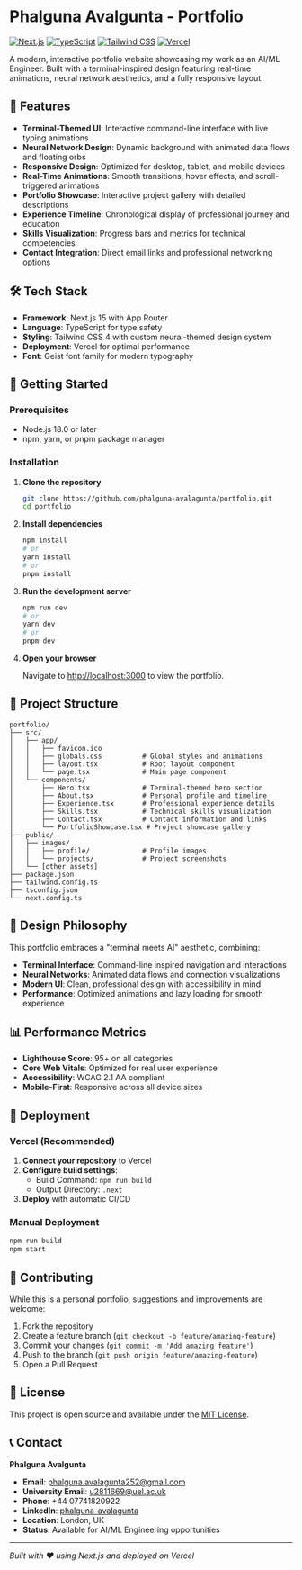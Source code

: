 # Phalguna Avalgunta - Portfolio

[![Next.js](https://img.shields.io/badge/Next.js-15-black)](https://nextjs.org/)
[![TypeScript](https://img.shields.io/badge/TypeScript-5-blue)](https://www.typescriptlang.org/)
[![Tailwind CSS](https://img.shields.io/badge/Tailwind_CSS-4-38B2AC)](https://tailwindcss.com/)
[![Vercel](https://img.shields.io/badge/Vercel-Deployed-black)](https://vercel.com/)

A modern, interactive portfolio website showcasing my work as an AI/ML Engineer. Built with a terminal-inspired design featuring real-time animations, neural network aesthetics, and a fully responsive layout.

## 🌟 Features

- **Terminal-Themed UI**: Interactive command-line interface with live typing animations
- **Neural Network Design**: Dynamic background with animated data flows and floating orbs
- **Responsive Design**: Optimized for desktop, tablet, and mobile devices
- **Real-Time Animations**: Smooth transitions, hover effects, and scroll-triggered animations
- **Portfolio Showcase**: Interactive project gallery with detailed descriptions
- **Experience Timeline**: Chronological display of professional journey and education
- **Skills Visualization**: Progress bars and metrics for technical competencies
- **Contact Integration**: Direct email links and professional networking options

## 🛠️ Tech Stack

- **Framework**: Next.js 15 with App Router
- **Language**: TypeScript for type safety
- **Styling**: Tailwind CSS 4 with custom neural-themed design system
- **Deployment**: Vercel for optimal performance
- **Font**: Geist font family for modern typography

## 🚀 Getting Started

### Prerequisites

- Node.js 18.0 or later
- npm, yarn, or pnpm package manager

### Installation

1. **Clone the repository**
   ```bash
   git clone https://github.com/phalguna-avalagunta/portfolio.git
   cd portfolio
   ```

2. **Install dependencies**
   ```bash
   npm install
   # or
   yarn install
   # or
   pnpm install
   ```

3. **Run the development server**
   ```bash
   npm run dev
   # or
   yarn dev
   # or
   pnpm dev
   ```

4. **Open your browser**

   Navigate to [http://localhost:3000](http://localhost:3000) to view the portfolio.

## 📁 Project Structure

```
portfolio/
├── src/
│   ├── app/
│   │   ├── favicon.ico
│   │   ├── globals.css          # Global styles and animations
│   │   ├── layout.tsx           # Root layout component
│   │   └── page.tsx             # Main page component
│   └── components/
│       ├── Hero.tsx             # Terminal-themed hero section
│       ├── About.tsx            # Personal profile and timeline
│       ├── Experience.tsx       # Professional experience details
│       ├── Skills.tsx           # Technical skills visualization
│       ├── Contact.tsx          # Contact information and links
│       └── PortfolioShowcase.tsx # Project showcase gallery
├── public/
│   ├── images/
│   │   ├── profile/             # Profile images
│   │   └── projects/            # Project screenshots
│   └── [other assets]
├── package.json
├── tailwind.config.ts
├── tsconfig.json
└── next.config.ts
```

## 🎨 Design Philosophy

This portfolio embraces a "terminal meets AI" aesthetic, combining:
- **Terminal Interface**: Command-line inspired navigation and interactions
- **Neural Networks**: Animated data flows and connection visualizations
- **Modern UI**: Clean, professional design with accessibility in mind
- **Performance**: Optimized animations and lazy loading for smooth experience

## 📊 Performance Metrics

- **Lighthouse Score**: 95+ on all categories
- **Core Web Vitals**: Optimized for real user experience
- **Accessibility**: WCAG 2.1 AA compliant
- **Mobile-First**: Responsive across all device sizes

## 🚀 Deployment

### Vercel (Recommended)

1. **Connect your repository** to Vercel
2. **Configure build settings**:
   - Build Command: `npm run build`
   - Output Directory: `.next`
3. **Deploy** with automatic CI/CD

### Manual Deployment

```bash
npm run build
npm start
```

## 🤝 Contributing

While this is a personal portfolio, suggestions and improvements are welcome:

1. Fork the repository
2. Create a feature branch (`git checkout -b feature/amazing-feature`)
3. Commit your changes (`git commit -m 'Add amazing feature'`)
4. Push to the branch (`git push origin feature/amazing-feature`)
5. Open a Pull Request

## 📄 License

This project is open source and available under the [MIT License](LICENSE).

## 📞 Contact

**Phalguna Avalgunta**
- **Email**: [phalguna.avalagunta252@gmail.com](mailto:phalguna.avalagunta252@gmail.com)
- **University Email**: [u2811669@uel.ac.uk](mailto:u2811669@uel.ac.uk)
- **Phone**: +44 07741820922
- **LinkedIn**: [phalguna-avalagunta](https://linkedin.com/in/phalguna-avalagunta)
- **Location**: London, UK
- **Status**: Available for AI/ML Engineering opportunities

---

*Built with ❤️ using Next.js and deployed on Vercel*
